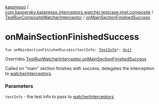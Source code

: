 [kaspresso](../../index.md) / [com.kaspersky.kaspresso.interceptors.watcher.testcase.impl.composite](../index.md) / [TestRunCompositeWatcherInterceptor](index.md) / [onMainSectionFinishedSuccess](./on-main-section-finished-success.md)

# onMainSectionFinishedSuccess

`fun onMainSectionFinishedSuccess(testInfo: `[`TestInfo`](../../com.kaspersky.kaspresso.testcases.models.info/-test-info/index.md)`): `[`Unit`](https://kotlinlang.org/api/latest/jvm/stdlib/kotlin/-unit/index.html)

Overrides [TestRunWatcherInterceptor.onMainSectionFinishedSuccess](../../com.kaspersky.kaspresso.interceptors.watcher.testcase/-test-run-watcher-interceptor/on-main-section-finished-success.md)

Called on "main" section finishes with success, delegates the interception to [watcherInterceptors](#).

### Parameters

`testInfo` - the test info to pass to [watcherInterceptors](#).